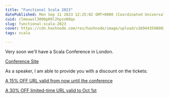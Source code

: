 ```yaml
---
title: "Functional Scala 2023"
datePublished: Mon Sep 11 2023 12:25:02 GMT+0000 (Coordinated Universal Time)
cuid: clmeuwsl3000p09l2hpzo08qx
slug: functional-scala-2023
cover: https://cdn.hashnode.com/res/hashnode/image/upload/v1694435980026/0477612f-2409-4743-8a5f-dfbfb390366f.png
tags: scala

---
```


Very soon we'll have a Scala Conference in London.

[Conference Site](https://www.functionalscala.com/)

As a speaker, I am able to provide you with a discount on the tickets:

[A 15% OFF URL valid from now until the conference](http://www.eventbrite.com/e/481896564597/?discount=AleksandrNovikov15)

[A 30% OFF limited-time URL valid to Oct 1st](http://www.eventbrite.com/e/481896564597/?discount=AleksandrNovikov30)